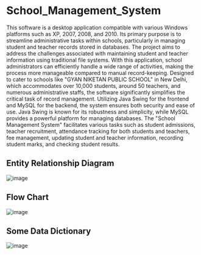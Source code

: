 # School_Management_System
This software is a desktop application compatible with various Windows platforms such as XP, 
2007, 2008, and 2010. Its primary purpose is to streamline administrative tasks within schools, 
particularly in managing student and teacher records stored in databases.
The project aims to address the challenges associated with maintaining student and teacher 
information using traditional file systems. With this application, school administrators can 
efficiently handle a wide range of activities, making the process more manageable compared to 
manual record-keeping.
Designed to cater to schools like "GYAN NIKETAN PUBLIC SCHOOL" in New Delhi, which 
accommodates over 10,000 students, around 50 teachers, and numerous administrative staffs, 
the software significantly simplifies the critical task of record management.
Utilizing Java Swing for the frontend and MySQL for the backend, the system ensures both 
security and ease of use. Java Swing is known for its robustness and simplicity, while MySQL 
provides a powerful platform for managing databases.
The "School Management System" facilitates various tasks such as student admissions, teacher 
recruitment, attendance tracking for both students and teachers, fee management, updating 
student and teacher information, recording student marks, and checking student results.


## Entity Relationship Diagram

![image](https://github.com/user-attachments/assets/67a4a180-aa21-4987-b87d-227341f4a4e7)

## Flow Chart

![image](https://github.com/user-attachments/assets/2c567fcb-cc05-4c2c-88b6-542eeba710ac)

## Some Data Dictionary

![image](https://github.com/user-attachments/assets/31eebd8b-babc-4b05-8fed-e160159afd8e)
